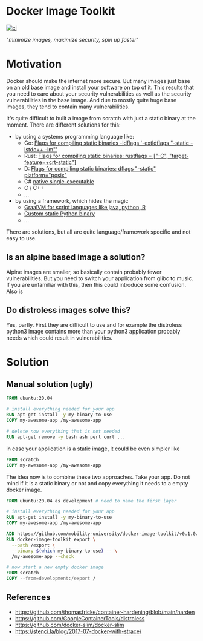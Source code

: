 # Docker Image Toolkit

[![ci](https://github.com/mobility-university/docker-image-toolkit/actions/workflows/ci.yml/badge.svg)](https://github.com/mobility-university/docker-image-toolkit/actions/workflows/ci.yml)

"_minimize images, maximize security, spin up faster_"

# Motivation

Docker should make the internet more secure.
But many images just base on an old base image and install your software on top of it. This results that you need to care about your security vulnerabilities as well as the security vulnerabilities in the base image. And due to mostly quite huge base images, they tend to contain many vulnerabilities.

It's quite difficult to built a image from scratch with just a static binary at the moment. There are different solutions for this:
* by using a systems programming language like:
  * Go: [Flags for compiling static binaries -ldflags '-extldflags "-static -lstdc++ -lm"'](https://github.com/golang/go/issues/40711)
  * Rust: [Flags for compiling static binaries: rustflags = ["-C", "target-feature=+crt-static"]](https://github.com/rust-lang/rust/blob/master/RELEASES.md#version-1190-2017-07-20)
  * D: [Flags for compiling static binaries: dflags "-static" platform="posix"](https://forum.dlang.org/post/udunaxcalnsrnzoomunq@forum.dlang.org)
  * C# [native single-executable](https://www.gdatasoftware.com/blog/2019/04/31587-native-single-binary-net-core)
  * C / C++
  * ...
* by using a framework, which hides the magic
  * [GraalVM for script languages like java, python, R](https://www.graalvm.org/)
  * [Custom static Python binary](https://wiki.python.org/moin/BuildStatically)
  * ...

There are solutions, but all are quite language/framework specific and not easy to use. 

## Is an alpine based image a solution?

Alpine images are smaller, so basically contain probably fewer vulnerabilities. But you need to switch your application from glibc to muslc. If you are unfamiliar with this, then this could introduce some confusion. Also is

## Do distroless images solve this?

Yes, partly. First they are difficult to use and for example the distroless python3 image contains more than your python3 application probably needs which could result in vulnerabilities.

# Solution

## Manual solution (ugly)

```Dockerfile
FROM ubuntu:20.04

# install everything needed for your app
RUN apt-get install -y my-binary-to-use
COPY my-awesome-app /my-awesome-app

# delete now everything that is not needed
RUN apt-get remove -y bash ash perl curl ... 
```

in case your application is a static image, it could be even simpler like

```Dockerfile
FROM scratch
COPY my-awesome-app /my-awesome-app
```

The idea now is to combine these two approaches. Take your app. Do not mind if it is a static binary or not and copy everything it needs to a empty docker image.

```Dockerfile
FROM ubuntu:20.04 as development # need to name the first layer

# install everything needed for your app
RUN apt-get install -y my-binary-to-use
COPY my-awesome-app /my-awesome-app

ADD https://github.com/mobility-university/docker-image-toolkit/v0.1.0/docker-image-toolkit.tar /bin
RUN docker-image-toolkit export \
  --path /export \
  --binary $(which my-binary-to-use) -- \
  /my-awesome-app --check

# now start a new empty docker image
FROM scratch
COPY --from=development:/export /
```

## References

- https://github.com/thomasfricke/container-hardening/blob/main/harden
- https://github.com/GoogleContainerTools/distroless
- https://github.com/docker-slim/docker-slim
- https://stenci.la/blog/2017-07-docker-with-strace/
